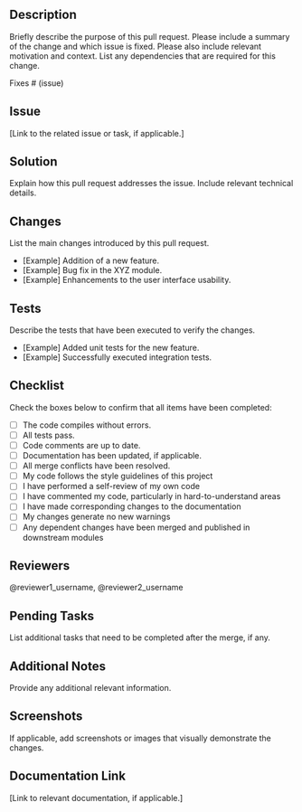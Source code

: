 ## Description

Briefly describe the purpose of this pull request. Please include a summary of the change and which issue is fixed. Please also include relevant motivation and context. List any dependencies that are required for this change.

Fixes # (issue)

## Issue

[Link to the related issue or task, if applicable.]

## Solution

Explain how this pull request addresses the issue. Include relevant technical details.

## Changes

List the main changes introduced by this pull request.

- [Example] Addition of a new feature.
- [Example] Bug fix in the XYZ module.
- [Example] Enhancements to the user interface usability.

## Tests

Describe the tests that have been executed to verify the changes.

- [Example] Added unit tests for the new feature.
- [Example] Successfully executed integration tests.

## Checklist

Check the boxes below to confirm that all items have been completed:

- [ ] The code compiles without errors.
- [ ] All tests pass.
- [ ] Code comments are up to date.
- [ ] Documentation has been updated, if applicable.
- [ ] All merge conflicts have been resolved.
- [ ] My code follows the style guidelines of this project
- [ ] I have performed a self-review of my own code
- [ ] I have commented my code, particularly in hard-to-understand areas
- [ ] I have made corresponding changes to the documentation
- [ ] My changes generate no new warnings
- [ ] Any dependent changes have been merged and published in downstream modules

## Reviewers

@reviewer1_username, @reviewer2_username

## Pending Tasks

List additional tasks that need to be completed after the merge, if any.

## Additional Notes

Provide any additional relevant information.

## Screenshots

If applicable, add screenshots or images that visually demonstrate the changes.

## Documentation Link

[Link to relevant documentation, if applicable.]
